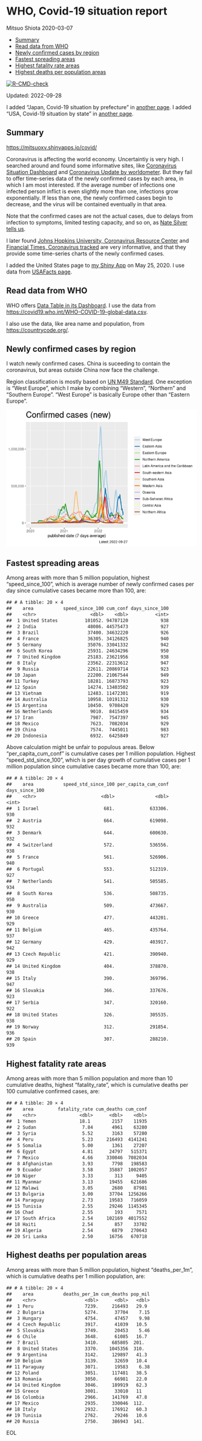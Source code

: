 WHO, Covid-19 situation report
================
Mitsuo Shiota
2020-03-07

-   <a href="#summary" id="toc-summary">Summary</a>
-   <a href="#read-data-from-who" id="toc-read-data-from-who">Read data from
    WHO</a>
-   <a href="#newly-confirmed-cases-by-region"
    id="toc-newly-confirmed-cases-by-region">Newly confirmed cases by
    region</a>
-   <a href="#fastest-spreading-areas"
    id="toc-fastest-spreading-areas">Fastest spreading areas</a>
-   <a href="#highest-fatality-rate-areas"
    id="toc-highest-fatality-rate-areas">Highest fatality rate areas</a>
-   <a href="#highest-deaths-per-population-areas"
    id="toc-highest-deaths-per-population-areas">Highest deaths per
    population areas</a>

<!-- badges: start -->

[![R-CMD-check](https://github.com/mitsuoxv/covid/actions/workflows/R-CMD-check.yaml/badge.svg)](https://github.com/mitsuoxv/covid/actions/workflows/R-CMD-check.yaml)
<!-- badges: end -->

Updated: 2022-09-28

I added “Japan, Covid-19 situation by prefecture” in [another
page](Japan.md). I added “USA, Covid-19 situation by state” in [another
page](USA.md).

## Summary

<https://mitsuoxv.shinyapps.io/covid/>

Coronavirus is affecting the world economy. Uncertaintiy is very high. I
searched around and found some informative sites, like [Coronavirus
Situation
Dashboard](https://who.maps.arcgis.com/apps/opsdashboard/index.html#/c88e37cfc43b4ed3baf977d77e4a0667)
and [Coronavirus Update by
worldometer](https://www.worldometers.info/coronavirus/). But they fail
to offer time-series data of the newly confirmed cases by each area, in
which I am most interested. If the average number of infections one
infected person inflict is even slightly more than one, infections grow
exponentially. If less than one, the newly confirmed cases begin to
decrease, and the virus will be contained eventually in that area.

Note that the confirmed cases are not the actual cases, due to delays
from infection to symptoms, limited testing capacity, and so on, as
[Nate Silver tells
us](https://fivethirtyeight.com/features/coronavirus-case-counts-are-meaningless/).

I later found [Johns Hopkins University, Coronavirus Resource
Center](https://coronavirus.jhu.edu/) and [Financial Times, Coronavirus
tracked](https://www.ft.com/content/a26fbf7e-48f8-11ea-aeb3-955839e06441)
are very informative, and that they provide some time-series charts of
the newly confirmed cases.

I added the United States page to [my Shiny
App](https://mitsuoxv.shinyapps.io/covid/) on May 25, 2020. I use data
from [USAFacts
page](https://usafacts.org/visualizations/coronavirus-covid-19-spread-map/).

## Read data from WHO

WHO offers [Data Table in its Dashboard](https://covid19.who.int/table).
I use the data from
<https://covid19.who.int/WHO-COVID-19-global-data.csv>.

I also use the data, like area name and population, from
<https://countrycode.org/>.

## Newly confirmed cases by region

I watch newly confirmed cases. China is suceeding to contain the
coronavirus, but areas outside China now face the challenge.

Region classification is mostly based on [UN M49
Standard](https://unstats.un.org/unsd/methodology/m49/). One exception
is “West Europe”, which I make by combining “Western”, “Northern” and
“Southern Europe”. “West Europe” is basically Europe other than “Eastern
Europe”.

![](README_files/figure-gfm/chart-1.png)<!-- -->

## Fastest spreading areas

Among areas with more than 5 million population, highest
“speed_since_100”, which is average number of newly confirmed cases per
day since cumulative cases became more than 100, are:

    ## # A tibble: 20 × 4
    ##    area           speed_since_100 cum_conf days_since_100
    ##    <chr>                    <dbl>    <dbl>          <int>
    ##  1 United States          101052. 94787120            938
    ##  2 India                   48086. 44575473            927
    ##  3 Brazil                  37400. 34632220            926
    ##  4 France                  36305. 34126825            940
    ##  5 Germany                 35076. 33041332            942
    ##  6 South Korea             25931. 24634296            950
    ##  7 United Kingdom          25183. 23621956            938
    ##  8 Italy                   23562. 22313612            947
    ##  9 Russia                  22611. 20869714            923
    ## 10 Japan                   22200. 21067544            949
    ## 11 Turkey                  18281. 16873793            923
    ## 12 Spain                   14274. 13403502            939
    ## 13 Vietnam                 12483. 11472301            919
    ## 14 Australia               10958. 10191312            930
    ## 15 Argentina               10450.  9708420            929
    ## 16 Netherlands              9010.  8415459            934
    ## 17 Iran                     7987.  7547397            945
    ## 18 Mexico                   7623.  7082034            929
    ## 19 China                    7574.  7445011            983
    ## 20 Indonesia                6932.  6425849            927

Above calculation might be unfair to populous areas. Below
“per_capita_cum_conf” is cumulative cases per 1 million population.
Highest “speed_std_since_100”, which is per day growth of cumulative
cases per 1 million population since cumulative cases became more than
100, are:

    ## # A tibble: 20 × 4
    ##    area           speed_std_since_100 per_capita_cum_conf days_since_100
    ##    <chr>                        <dbl>               <dbl>          <int>
    ##  1 Israel                        681.             633306.            930
    ##  2 Austria                       664.             619098.            932
    ##  3 Denmark                       644.             600630.            932
    ##  4 Switzerland                   572.             536556.            938
    ##  5 France                        561.             526906.            940
    ##  6 Portugal                      553.             512319.            927
    ##  7 Netherlands                   541.             505585.            934
    ##  8 South Korea                   536.             508735.            950
    ##  9 Australia                     509.             473667.            930
    ## 10 Greece                        477.             443201.            929
    ## 11 Belgium                       465.             435764.            937
    ## 12 Germany                       429.             403917.            942
    ## 13 Czech Republic                421.             390940.            929
    ## 14 United Kingdom                404.             378870.            938
    ## 15 Italy                         390.             369796.            947
    ## 16 Slovakia                      366.             337676.            923
    ## 17 Serbia                        347.             320160.            922
    ## 18 United States                 326.             305535.            938
    ## 19 Norway                        312.             291854.            936
    ## 20 Spain                         307.             288210.            939

## Highest fatality rate areas

Among areas with more than 5 million population and more than 10
cumulative deaths, highest “fatality_rate”, which is cumulative deaths
per 100 cumulative confirmed cases, are:

    ## # A tibble: 20 × 4
    ##    area         fatality_rate cum_deaths cum_conf
    ##    <chr>                <dbl>      <dbl>    <dbl>
    ##  1 Yemen                18.1        2157    11935
    ##  2 Sudan                 7.84       4961    63280
    ##  3 Syria                 5.52       3163    57280
    ##  4 Peru                  5.23     216493  4141241
    ##  5 Somalia               5.00       1361    27207
    ##  6 Egypt                 4.81      24797   515371
    ##  7 Mexico                4.66     330046  7082034
    ##  8 Afghanistan           3.93       7798   198583
    ##  9 Ecuador               3.58      35887  1002057
    ## 10 Niger                 3.33        313     9405
    ## 11 Myanmar               3.13      19455   621686
    ## 12 Malawi                3.05       2680    87981
    ## 13 Bulgaria              3.00      37704  1256266
    ## 14 Paraguay              2.73      19583   716059
    ## 15 Tunisia               2.55      29246  1145345
    ## 16 Chad                  2.55        193     7571
    ## 17 South Africa          2.54     102169  4017552
    ## 18 Haiti                 2.54        857    33702
    ## 19 Algeria               2.54       6879   270643
    ## 20 Sri Lanka             2.50      16756   670718

## Highest deaths per population areas

Among areas with more than 5 million population, highest
“deaths_per_1m”, which is cumulative deaths per 1 million population,
are:

    ## # A tibble: 20 × 4
    ##    area           deaths_per_1m cum_deaths pop_mil
    ##    <chr>                  <dbl>      <dbl>   <dbl>
    ##  1 Peru                   7239.     216493   29.9 
    ##  2 Bulgaria               5274.      37704    7.15
    ##  3 Hungary                4754.      47457    9.98
    ##  4 Czech Republic         3917.      41039   10.5 
    ##  5 Slovakia               3749.      20453    5.46
    ##  6 Chile                  3648.      61085   16.7 
    ##  7 Brazil                 3410.     685805  201.  
    ##  8 United States          3370.    1045356  310.  
    ##  9 Argentina              3142.     129897   41.3 
    ## 10 Belgium                3139.      32659   10.4 
    ## 11 Paraguay               3071.      19583    6.38
    ## 12 Poland                 3051.     117481   38.5 
    ## 13 Romania                3050.      66981   22.0 
    ## 14 United Kingdom         3046.     189919   62.3 
    ## 15 Greece                 3001.      33010   11   
    ## 16 Colombia               2966.     141769   47.8 
    ## 17 Mexico                 2935.     330046  112.  
    ## 18 Italy                  2932.     176912   60.3 
    ## 19 Tunisia                2762.      29246   10.6 
    ## 20 Russia                 2750.     386943  141.

EOL
